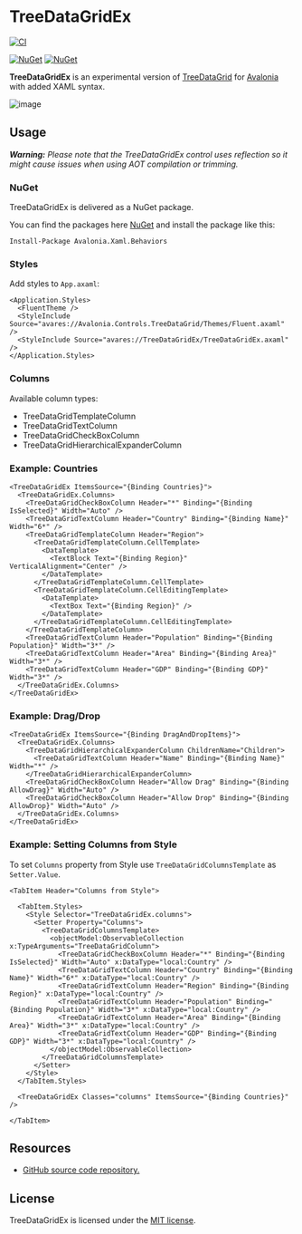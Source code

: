 # TreeDataGridEx

[![CI](https://github.com/wieslawsoltes/TreeDataGridEx/actions/workflows/build.yml/badge.svg)](https://github.com/wieslawsoltes/TreeDataGridEx/actions/workflows/build.yml)

[![NuGet](https://img.shields.io/nuget/v/TreeDataGridEx.svg)](https://www.nuget.org/packages/TreeDataGridEx)
[![NuGet](https://img.shields.io/nuget/dt/TreeDataGridEx.svg)](https://www.nuget.org/packages/TreeDataGridEx)

**TreeDataGridEx** is an experimental version of [TreeDataGrid](https://github.com/AvaloniaUI/Avalonia.Controls.TreeDataGrid) for [Avalonia](https://github.com/AvaloniaUI/Avalonia) with added XAML syntax.

![image](https://github.com/wieslawsoltes/TreeDataGridEx/assets/2297442/cd6d9484-3707-40a7-b012-e0d58966c406)

## Usage

_**Warning:** Please note that the TreeDataGridEx control uses reflection so it might cause issues when using AOT compilation or trimming._

### NuGet

TreeDataGridEx is delivered as a NuGet package.

You can find the packages here [NuGet](https://www.nuget.org/packages/TreeDataGridEx/) and install the package like this:

`Install-Package Avalonia.Xaml.Behaviors`

### Styles

Add styles to `App.axaml`:

```xaml
<Application.Styles>
  <FluentTheme />
  <StyleInclude Source="avares://Avalonia.Controls.TreeDataGrid/Themes/Fluent.axaml" />
  <StyleInclude Source="avares://TreeDataGridEx/TreeDataGridEx.axaml" />
</Application.Styles>
```

### Columns

Available column types:
- TreeDataGridTemplateColumn
- TreeDataGridTextColumn
- TreeDataGridCheckBoxColumn
- TreeDataGridHierarchicalExpanderColumn

### Example: Countries

```xaml
<TreeDataGridEx ItemsSource="{Binding Countries}">
  <TreeDataGridEx.Columns>
    <TreeDataGridCheckBoxColumn Header="*" Binding="{Binding IsSelected}" Width="Auto" />
    <TreeDataGridTextColumn Header="Country" Binding="{Binding Name}" Width="6*" />
    <TreeDataGridTemplateColumn Header="Region">
      <TreeDataGridTemplateColumn.CellTemplate>
        <DataTemplate>
          <TextBlock Text="{Binding Region}" VerticalAlignment="Center" />
        </DataTemplate>
      </TreeDataGridTemplateColumn.CellTemplate>
      <TreeDataGridTemplateColumn.CellEditingTemplate>
        <DataTemplate>
          <TextBox Text="{Binding Region}" />
        </DataTemplate>
      </TreeDataGridTemplateColumn.CellEditingTemplate>
    </TreeDataGridTemplateColumn>
    <TreeDataGridTextColumn Header="Population" Binding="{Binding Population}" Width="3*" />
    <TreeDataGridTextColumn Header="Area" Binding="{Binding Area}" Width="3*" />
    <TreeDataGridTextColumn Header="GDP" Binding="{Binding GDP}" Width="3*" />
  </TreeDataGridEx.Columns>
</TreeDataGridEx>
```

### Example: Drag/Drop

```xaml
<TreeDataGridEx ItemsSource="{Binding DragAndDropItems}">
  <TreeDataGridEx.Columns>
    <TreeDataGridHierarchicalExpanderColumn ChildrenName="Children">
      <TreeDataGridTextColumn Header="Name" Binding="{Binding Name}" Width="*" />
    </TreeDataGridHierarchicalExpanderColumn>
    <TreeDataGridCheckBoxColumn Header="Allow Drag" Binding="{Binding AllowDrag}" Width="Auto" />
    <TreeDataGridCheckBoxColumn Header="Allow Drop" Binding="{Binding AllowDrop}" Width="Auto" />
  </TreeDataGridEx.Columns>
</TreeDataGridEx>
```

### Example: Setting Columns from Style

To set `Columns` property from Style use `TreeDataGridColumnsTemplate` as `Setter.Value`.

```xaml
<TabItem Header="Columns from Style">

  <TabItem.Styles>
    <Style Selector="TreeDataGridEx.columns">
      <Setter Property="Columns">
        <TreeDataGridColumnsTemplate>
          <objectModel:ObservableCollection x:TypeArguments="TreeDataGridColumn">
            <TreeDataGridCheckBoxColumn Header="*" Binding="{Binding IsSelected}" Width="Auto" x:DataType="local:Country" />
            <TreeDataGridTextColumn Header="Country" Binding="{Binding Name}" Width="6*" x:DataType="local:Country" />
            <TreeDataGridTextColumn Header="Region" Binding="{Binding Region}" x:DataType="local:Country" />
            <TreeDataGridTextColumn Header="Population" Binding="{Binding Population}" Width="3*" x:DataType="local:Country" />
            <TreeDataGridTextColumn Header="Area" Binding="{Binding Area}" Width="3*" x:DataType="local:Country" />
            <TreeDataGridTextColumn Header="GDP" Binding="{Binding GDP}" Width="3*" x:DataType="local:Country" />
          </objectModel:ObservableCollection>
        </TreeDataGridColumnsTemplate>
      </Setter>
    </Style>
  </TabItem.Styles>

  <TreeDataGridEx Classes="columns" ItemsSource="{Binding Countries}" />

</TabItem>
```

## Resources

* [GitHub source code repository.](https://github.com/wieslawsoltes/TreeDataGridEx)

## License

TreeDataGridEx is licensed under the [MIT license](LICENSE.TXT).
